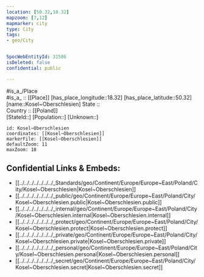 ```yaml
---
location: [50.32,18.32] 
mapzoom: [7,12] 
mapmarker: city 
type: City
tags:
- geo/City


SpocWebEntityId: 31586
isDeleted: false
confidential: public

---
```

#is_a_/Place  
#is_a_ :: [[Place]] 
[has_place_longitude::18.32] 
[has_place_latitude::50.32] 
[name::Kosel~Oberschlesien] 
State ::  
Country :: [[Poland]]  
[StateId::] 
[Population::] 
[Unknown::] 


```leaflet
id: Kosel~Oberschlesien
coordinates: [[Kosel~Oberschlesien]] 
markerFile: [[Kosel~Oberschlesien]] 
defaultZoom: 11 
maxZoom: 18
```


## Confidential Links & Embeds: 
- [[../../../../../../../_Standards/geo/Continent/Europe/Europe~East/Poland/City/Kosel~Oberschlesien|Kosel~Oberschlesien]] 
- [[../../../../../../../_public/geo/Continent/Europe/Europe~East/Poland/City/Kosel~Oberschlesien.public|Kosel~Oberschlesien.public]] 
- [[../../../../../../../_internal/geo/Continent/Europe/Europe~East/Poland/City/Kosel~Oberschlesien.internal|Kosel~Oberschlesien.internal]] 
- [[../../../../../../../_protect/geo/Continent/Europe/Europe~East/Poland/City/Kosel~Oberschlesien.protect|Kosel~Oberschlesien.protect]] 
- [[../../../../../../../_private/geo/Continent/Europe/Europe~East/Poland/City/Kosel~Oberschlesien.private|Kosel~Oberschlesien.private]] 
- [[../../../../../../../_personal/geo/Continent/Europe/Europe~East/Poland/City/Kosel~Oberschlesien.personal|Kosel~Oberschlesien.personal]] 
- [[../../../../../../../_secret/geo/Continent/Europe/Europe~East/Poland/City/Kosel~Oberschlesien.secret|Kosel~Oberschlesien.secret]] 
